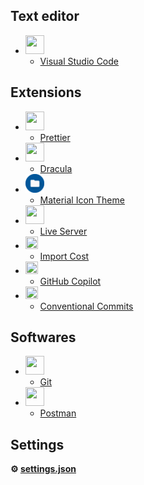 ## Text editor
- <img src="https://code.visualstudio.com/assets/favicon.ico" height="30px" width="30px">

  - [Visual Studio Code](https://code.visualstudio.com/)

## Extensions
- <img src="https://avatars2.githubusercontent.com/u/25822731?s=400&v=4" height="30px" width="30px">

  - [Prettier](https://marketplace.visualstudio.com/items?itemName=esbenp.prettier-vscode)

- <img src="https://draculatheme.com/static/icons/used/pack-1/045-dracula.svg" height="30px" width="30px">

  - [Dracula](https://marketplace.visualstudio.com/items?itemName=dracula-theme.theme-dracula)

- <img src="https://raw.githubusercontent.com/PKief/vscode-material-icon-theme/master/logo.png" height="30px" width="30px">

  - [Material Icon Theme](https://marketplace.visualstudio.com/items?itemName=PKief.material-icon-theme)
  
- <img src="https://ritwickdey.gallerycdn.vsassets.io/extensions/ritwickdey/liveserver/5.6.1/1555497731217/Microsoft.VisualStudio.Services.Icons.Default" height="30px" width="30px">

  - [Live Server](https://marketplace.visualstudio.com/items?itemName=ritwickdey.LiveServer)

- <img src="https://wix.gallerycdn.vsassets.io/extensions/wix/vscode-import-cost/3.3.0/1649579526643/Microsoft.VisualStudio.Services.Icons.Default" height="20px" width="20px">

  - [Import Cost](https://marketplace.visualstudio.com/items?itemName=wix.vscode-import-cost)

- <img src="https://github.gallerycdn.vsassets.io/extensions/github/copilot/1.27.6094/1654591759272/Microsoft.VisualStudio.Services.Icons.Default" height="20px" width="20px">

  - [GitHub Copilot](https://marketplace.visualstudio.com/items?itemName=GitHub.copilot)

- <img src="https://vivaxy.gallerycdn.vsassets.io/extensions/vivaxy/vscode-conventional-commits/1.24.2/1661220436120/Microsoft.VisualStudio.Services.Icons.Default" height="20px" width="20px">
 
  - [Conventional Commits](https://marketplace.visualstudio.com/items?itemName=vivaxy.vscode-conventional-commits)

## Softwares
- <img src="https://avatars3.githubusercontent.com/u/18133?s=200&v=4" height="30px" width="30px">

  - [Git](https://git-scm.com/)

- <img src="https://cdn.auth0.com/blog/build-a-secure-express-api-using-postman-and-auth0/postman-logo.png" height="30px" width="30px">

  - [Postman](https://www.postman.com/)

## Settings
**:gear: [settings.json](settings.json)**
